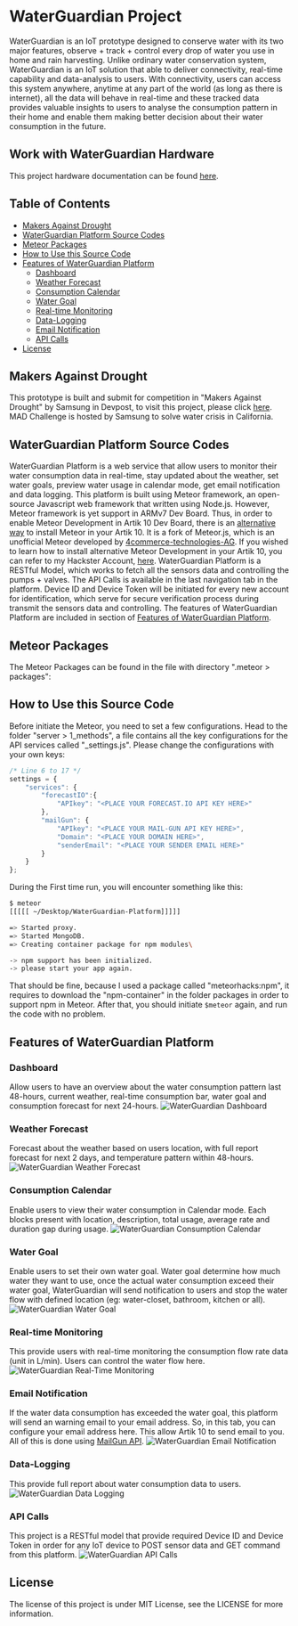 # WaterGuardian Project
WaterGuardian is an IoT prototype designed to conserve water with its two major features, observe + track + control every drop of water you use in home and rain harvesting. Unlike ordinary water conservation system, WaterGuardian is an IoT solution that able to deliver connectivity, real-time capability and data-analysis to users. With connectivity, users can access this system anywhere, anytime at any part of the world (as long as there is internet), all the data will behave in real-time and these tracked data provides valuable insights to users to analyse the consumption pattern in their home and enable them making better decision about their water consumption in the future.

## Work with WaterGuardian Hardware
This project hardware documentation can be found [here]().

## Table of Contents
<!-- toc -->

* [Makers Against Drought](#makers-against-drought)
* [WaterGuardian Platform Source Codes](#waterguardian-platform-source-codes)
* [Meteor Packages](#meteor-packages)
* [How to Use this Source Code](#how-to-use-this-source-code)
* [Features of WaterGuardian Platform](#features-of-waterguardian-platform)
  * [Dashboard](#dashboard)
  * [Weather Forecast](#weather-forecast)
  * [Consumption Calendar](#consumption-calendar)
  * [Water Goal](#water-goal)
  * [Real-time Monitoring](#real-time-monitoring)
  * [Data-Logging](#data-logging)
  * [Email Notification](#email-notification)
  * [API Calls](#api-calls)
* [License](#license)

<!-- toc stop -->

## Makers Against Drought
This prototype is built and submit for competition in "Makers Against Drought" by Samsung in Devpost, to visit this project, please click [here](http://devpost.com/aaronkow). MAD Challenge is hosted by Samsung to solve water crisis in California.

## WaterGuardian Platform Source Codes
WaterGuardian Platform is a web service that allow users to monitor their water consumption data in real-time, stay updated about the weather, set water goals, preview water usage in calendar mode, get email notification and data logging. This platform is built using Meteor framework, an open-source Javascript web framework that written using Node.js. However, Meteor framework is yet support in ARMv7 Dev Board. Thus, in order to enable Meteor Development in Artik 10 Dev Board, there is an [alternative way](https://github.com/4commerce-technologies-AG/meteor) to install Meteor in your Artik 10. It is a fork of Meteor.js, which is an unofficial Meteor developed by [4commerce-technologies-AG](https://github.com/4commerce-technologies-AG). If you wished to learn how to install alternative Meteor Development in your Artik 10, you can refer to my Hackster Account, [here](https://www.hackster.io/aaronkow). WaterGuardian Platform is a RESTful Model, which works to fetch all the sensors data and controlling the pumps + valves. The API Calls is available in the last navigation tab in the platform. Device ID and Device Token will be initiated for every new account for identification, which serve for secure verification process during transmit the sensors data and controlling. The features of WaterGuardian Platform are included in  section of [Features of WaterGuardian Platform](#features-of-waterguardian-platform).

## Meteor Packages
The Meteor Packages can be found in the file with directory ".meteor > packages":

## How to Use this Source Code
Before initiate the Meteor, you need to set a few configurations. Head to the folder "server > 1_methods", a file contains all the key configurations for the API services called "_settings.js". Please change the configurations with your own keys:

```js
/* Line 6 to 17 */
settings = {
	"services": {
		"forecastIO":{
			"APIkey": "<PLACE YOUR FORECAST.IO API KEY HERE>"
		},
		"mailGun": {
			"APIkey": "<PLACE YOUR MAIL-GUN API KEY HERE>",
			"Domain": "<PLACE YOUR DOMAIN HERE>",
			"senderEmail": "<PLACE YOUR SENDER EMAIL HERE>"
		}
	}
};
```

During the First time run, you will encounter something like this:
```sh
$ meteor
[[[[[ ~/Desktop/WaterGuardian-Platform]]]]]

=> Started proxy.
=> Started MongoDB.
=> Creating container package for npm modules\

-> npm support has been initialized.
-> please start your app again.
```

That should be fine, because I used a package called "meteorhacks:npm", it requires to download the "npm-container" in the folder packages in order to support npm in Meteor. After that, you should initiate `$meteor` again, and run the code with no problem.

## Features of WaterGuardian Platform
### Dashboard 
Allow users to have an overview about the water consumption pattern last 48-hours, current weather, real-time consumption bar, water goal and consumption forecast for next 24-hours.
![WaterGuardian Dashboard](https://raw.githubusercontent.com/AaronKow/WaterGuardian-Platform/master/public/GitHub/WaterGuardian-dashboard.jpg)

### Weather Forecast
Forecast about the weather based on users location, with full report forecast for next 2 days, and temperature pattern within 48-hours.
![WaterGuardian Weather Forecast](https://raw.githubusercontent.com/AaronKow/WaterGuardian-Platform/master/public/GitHub/WaterGuardian_weather_forecast.jpg)

### Consumption Calendar 
Enable users to view their water consumption in Calendar mode. Each blocks present with location, description, total usage, average rate and duration gap during usage.
![WaterGuardian Consumption Calendar](https://raw.githubusercontent.com/AaronKow/WaterGuardian-Platform/master/public/GitHub/WaterGuardian_Consumption_Calendar.jpg)

### Water Goal 
Enable users to set their own water goal. Water goal determine how much water they want to use, once the actual water consumption exceed their water goal, WaterGuardian will send notification to users and stop the water flow with defined location (eg: water-closet, bathroom, kitchen or all).
![WaterGuardian Water Goal](https://raw.githubusercontent.com/AaronKow/WaterGuardian-Platform/master/public/GitHub/WaterGuardian_Water_Goal.jpg)

### Real-time Monitoring
This provide users with real-time monitoring the consumption flow rate data (unit in L/min). Users can control the water flow here.
![WaterGuardian Real-Time Monitoring](https://raw.githubusercontent.com/AaronKow/WaterGuardian-Platform/master/public/GitHub/WaterGuardian_Real_Time_Monitoring.jpg)

### Email Notification
If the water data consumption has exceeded the water goal, this platform will send an warning email to your email address. So, in this tab, you can configure your email address here. This allow Artik 10 to send email to you. All of this is done using [MailGun API](https://documentation.mailgun.com/api_reference.html).
![WaterGuardian Email Notification](https://raw.githubusercontent.com/AaronKow/WaterGuardian-Platform/master/public/GitHub/WaterGuardian_Email_Notification.jpg)

### Data-Logging 
This provide full report about water consumption data to users.
![WaterGuardian Data Logging](https://raw.githubusercontent.com/AaronKow/WaterGuardian-Platform/master/public/GitHub/WaterGuardian_Data_Logging.jpg)

### API Calls
This project is a RESTful model that provide required Device ID and Device Token in order for any IoT device to POST sensor data and GET command from this platform.
![WaterGuardian API Calls](https://raw.githubusercontent.com/AaronKow/WaterGuardian-Platform/master/public/GitHub/WaterGuardian_API_Calls.jpg)

## License
The license of this project is under MIT License, see the LICENSE for more information.